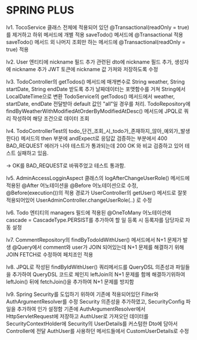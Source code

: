 # SPRING PLUS

lv1.
TocoService 클래스 전체에 적용되어 있던 @Transactional(readOnly = true) 를 제거하고 하위 메서드에 개별 적용
saveTodo() 메서드에 @Transactional 적용
saveTodo() 메서드 외 나머지 조회만 하는 메서드에 @Transactional(readOnly = true) 적용


lv2.
User 엔티티에 nickname 필드 추가
관련된 dto에 nickname 필드 추가, 생성자에 nickname 추가
JWT 토큰에 nickname 값 가져와 저장하도록 수정


lv3.
TodoController의 getTodos() 메서드에 매개변수로 String weather, String startDate, String endDate 받도록 추가
날짜데이터는 포맷함수를 거쳐 String에서 LocalDateTime으로 변환
TodoService의 getTodos() 메서드에서 weather, startDate, endDate 전달받아 default 값인 "all"일 경우를 처리.
TodoRepository에 findByWeatherWithModifiedAtOrderByModifiedAtDesc() 메서드에 JPQL로 쿼리 작성하여 해당 조건으로 데이터 조회


lv4.
TodoControllerTest의 todo_단건_조회_시_todo가_존재하지_않아_예외가_발생한다() 메서드의 then 부분에
andExpect로 응답값 검증하는 부분에서 400 BAD_REQUEST 에러가 나야 테스트가 통과되는데
200 OK 와 비교 검증하고 있어 테스트 실패하고 있음.

-> OK를 BAD_REQUEST로 바꿔주었고 테스트 통과함.


lv5.
AdminAccessLogginAspect 클래스의 logAfterChangeUserRole() 메서드에 적용된
@After 어노테이션을 @Before 어노테이션으로 수정,
@Before(execution())의 적용 경로가 UserController의 getUser() 메서드로 잘못 적용되어있어
UserAdminController.changeUserRole(..) 로 수정


lv6.
Todo 엔티티의 managers 필드에 적용된 @OneToMany 어노테이션에
cascade = CascadeType.PERSIST를 추가하여 할 일 등록 시 등록자를 담당자로 자동 설정


lv7.
CommentRepository의 findByTodoIdWithUser() 메서드에서 N+1 문제가 발생
@Query에서 comment와 user가 JOIN 되어있는데 N+1 문제를 해결하기 위해 JOIN FETCH로 수정하여 페치조인 적용


lv8.
JPQL로 작성된 findByIdWithUser() 쿼리메서드를 QueryDSL 의존성과 파일들을 추가하여 QueryDSL 코드로 체인지
leftJoin의 N+1 문제를 함께 해결하기위하여 leftJoin() 뒤에 fetchJoin()을 추가하여 N+1 문제를 방지함


lv9.
Spring Security를 도입하기 위하여 기존에 적용되어있던 Filter와 AuthArgumentResolver를 수정
Security 의존성을 추가하였고, SecurityConfig 파일을 추가하여 인가 설정함
기존에 AuthArgumentResolver에서 HttpServletRequest에 저장하고 AuthUser로 가져오던 데이터를
SecurityContextHolder에 Security의 UserDetails를 커스텀한 Dto에 담아서 Controller에 전달
AuthUser를 사용하던 메서드들에서 CustomUserDetails로 수정